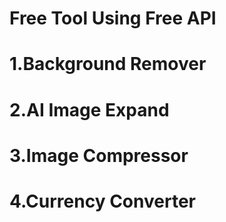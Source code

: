 # Free Tool Using Free API
 # 1.Background Remover
 # 2.AI Image Expand    
 # 3.Image Compressor
 # 4.Currency Converter
      
        
